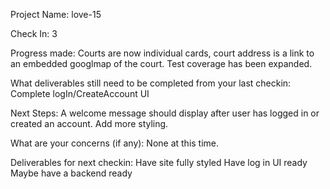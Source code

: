 Project Name: love-15

Check In: 3

Progress made: Courts are now individual cards, court address is a link to an embedded googlmap of the court. Test coverage has been expanded.

What deliverables still need to be completed from your last checkin: Complete logIn/CreateAccount UI

Next Steps: A welcome message should display after user has logged in or created an account. Add more styling.

What are your concerns (if any): None at this time.

Deliverables for next checkin: Have site fully styled Have log in UI ready Maybe have a backend ready
